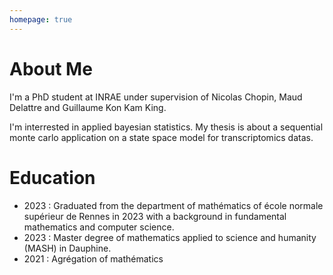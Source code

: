 ```yaml
---
homepage: true
---
```


# About Me

I'm a PhD student at INRAE under supervision of Nicolas Chopin, Maud Delattre and Guillaume Kon Kam King.

I'm interrested in applied bayesian statistics. My thesis is about a sequential monte carlo application on a state space model for transcriptomics datas.

# Education

- 2023 : Graduated from the department of mathématics of école normale supérieur de Rennes in 2023 with a background in fundamental mathematics and computer science.
- 2023 : Master degree of mathematics applied to science and humanity (MASH) in Dauphine.
- 2021 : Agrégation of mathématics